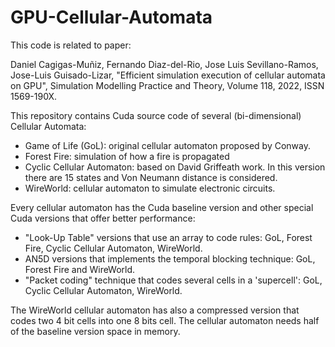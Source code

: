 # GPU-Cellular-Automata

This code is related to paper:

Daniel Cagigas-Muñiz, Fernando Diaz-del-Rio, Jose Luis Sevillano-Ramos, Jose-Luis Guisado-Lizar, "Efficient simulation execution of cellular automata on GPU", Simulation Modelling Practice and Theory, Volume 118, 2022, ISSN 1569-190X.

This repository contains Cuda source code of several (bi-dimensional) Cellular Automata:

- Game of Life (GoL): original cellular automaton proposed by Conway.
- Forest Fire: simulation of how a fire is propagated
- Cyclic Cellular Automaton: based on David Griffeath work. In this version there are 15 states and Von Neumann distance is considered.
- WireWorld: cellular automaton to simulate electronic circuits.

Every cellular automaton has the Cuda baseline version and other special Cuda versions that offer better performance: 
- "Look-Up Table" versions that use an array to code rules: GoL, Forest Fire, Cyclic  Cellular Automaton, WireWorld.
- AN5D versions that implements the temporal blocking technique: GoL, Forest Fire and WireWorld. 
- "Packet coding" technique that codes several cells in a 'supercell': GoL, Cyclic Cellular Automaton, WireWorld.

The WireWorld cellular automaton has also a compressed version that codes two 4 bit cells into one 8 bits cell. The cellular automaton needs half of the baseline version space in memory. 
